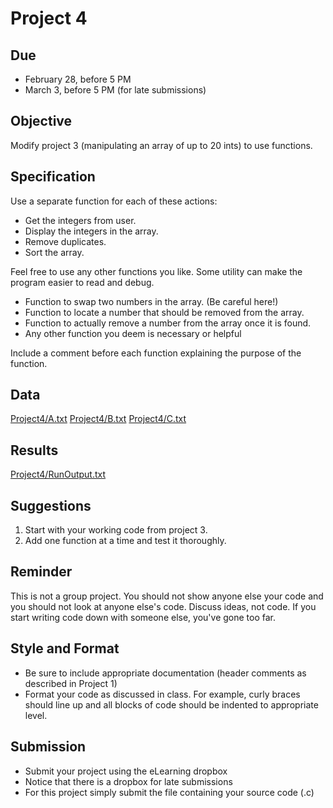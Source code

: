 # Project 4

## Due

* February 28, before 5 PM
* March 3, before 5 PM (for late submissions)

## Objective
Modify project 3 (manipulating an array of up to 20 ints) to use functions.

## Specification
Use a separate function for each of these actions:

* Get the integers from user.
* Display the integers in the array.
* Remove duplicates.
* Sort the array.

Feel free to use any other functions you like. Some utility can make the program
easier to read and debug.

* Function to swap two numbers in the array. (Be careful here!)
* Function to locate a number that should be removed from the array.
* Function to actually remove a number from the array once it is found.
* Any other function you deem is necessary or helpful

Include a comment before each function explaining the purpose of the function.

## Data
[Project4/A.txt](https://github.com/ShooShoSha/Course-Work/blob/master/COP3014/Projects/Project4/A.txt)
[Project4/B.txt](https://github.com/ShooShoSha/Course-Work/blob/master/COP3014/Projects/Project4/B.txt)
[Project4/C.txt](https://github.com/ShooShoSha/Course-Work/blob/master/COP3014/Projects/Project4/C.txt)

## Results
[Project4/RunOutput.txt](https://github.com/ShooShoSha/Course-Work/blob/master/COP3014/Projects/Project4/RunOutput.txt)

## Suggestions
1. Start with your working code from project 3.
2. Add one function at a time and test it thoroughly.

## Reminder
This is not a group project. You should not show anyone else your code and you 
should not look at anyone else's code. Discuss ideas, not code. If you start
writing code down with someone else, you've gone too far.

## Style and Format
* Be sure to include appropriate documentation (header comments as described in 
Project 1)
* Format your code as discussed in class. For example, curly braces should line 
up and all blocks of code should be indented to appropriate level.

## Submission
* Submit your project using the eLearning dropbox
* Notice that there is a dropbox for late submissions
* For this project simply submit the file containing your source code (.c)
